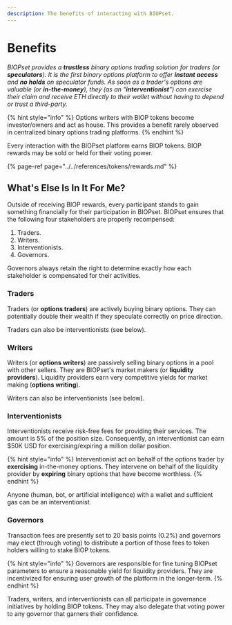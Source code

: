 ```yaml
---
description: The benefits of interacting with BIOPset.
---
```


# Benefits

_BIOPset provides a **trustless** binary options trading solution for traders \(or **speculators**\). It is the first binary options platform to offer **instant access** and **no holds** on speculator funds. As soon as a trader's options are valuable \(or **in-the-money**\), they \(as an "**interventionist**"\) can exercise their claim and receive ETH directly to their wallet without having to depend or trust a third-party._

{% hint style="info" %}
Options writers with BIOP tokens become investor/owners and act as house. This provides a benefit rarely observed in centralized binary options trading platforms.
{% endhint %}

Every interaction with the BIOPset platform earns BIOP tokens. BIOP rewards may be sold or held for their voting power.

{% page-ref page="../../references/tokens/rewards.md" %}

## What's Else Is In It For Me?

Outside of receiving BIOP rewards, every participant stands to gain something financially for their participation in BIOPset. BIOPset ensures that the following four stakeholders are properly recompensed:

1. Traders.
2. Writers.
3. Interventionists.
4. Governors.

Governors always retain the right to determine exactly how each stakeholder is compensated for their activities.

### Traders

Traders \(or **options traders**\) are actively buying binary options. They can potentially double their wealth if they speculate correctly on price direction.

Traders can also be interventionists \(see below\).

### Writers

Writers \(or **options writers**\) are passively selling binary options in a pool with other sellers. They are BIOPset's market makers \(or **liquidity providers**\). Liquidity providers earn very competitive yields for market making \(**options writing**\).

Writers can also be interventionists \(see below\).

### Interventionists

Interventionists receive risk-free fees for providing their services. The amount is 5% of the position size. Consequently, an interventionist can earn $50K USD for exercising/expiring a million dollar position.

{% hint style="info" %}
Interventionist act on behalf of the options trader by **exercising** in-the-money options. They intervene on behalf of the liquidity provider by **expiring** binary options that have become worthless.
{% endhint %}

Anyone \(human, bot, or artificial intelligence\) with a wallet and sufficient gas can be an interventionist.

### Governors

Transaction fees are presently set to 20 basis points \(0.2%\) and governors may elect \(through voting\) to distribute a portion of those fees to token holders willing to stake BIOP tokens.

{% hint style="info" %}
Governors are responsible for fine tuning BIOPset parameters to ensure a reasonable yield for liquidity providers. They are incentivized for ensuring user growth of the platform in the longer-term.
{% endhint %}

Traders, writers, and interventionists can all participate in governance initiatives by holding BIOP tokens. They may also delegate that voting power to any governor that garners their confidence.

